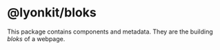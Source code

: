# @lyonkit/bloks

This package contains components and metadata. They are the building *bloks* of a webpage.